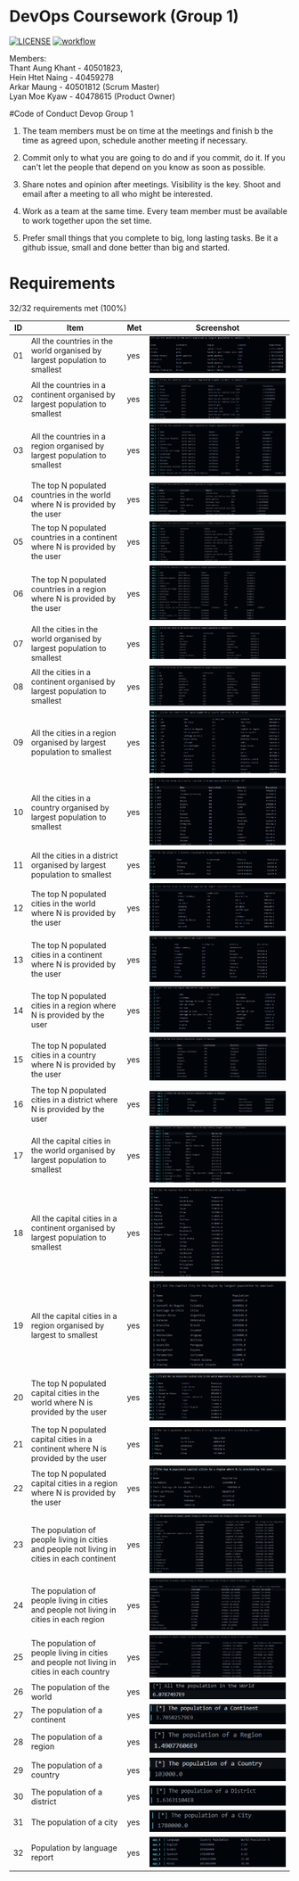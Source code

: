 # DevOps Coursework (Group 1)
[![LICENSE](https://img.shields.io/github/license/tedbot101/sem.svg?style=flat-square)](https://github.com/tedbot101/sem/blob/master/LICENSE)
[![workflow](https://img.shields.io/badge/build-passing-brightgreen)](https://github.com//blob/main/.github/workflows/docker-image.yml)
<br>


Members: <br>
Thant Aung Khant - 40501823,<br>
Hein Htet Naing - 40459278 <br>
Arkar Maung - 40501812 (Scrum Master)<br>
Lyan Moe Kyaw - 40478615 (Product Owner)<br>

#Code of Conduct Devop Group 1

1. The team members must be on time at the meetings and finish b the time as agreed upon, schedule another meeting if necessary.

2. Commit only to what you are going to do and if you commit, do it. If you can't let the people that depend on you know as soon as possible.

3. Share notes and opinion after meetings. Visibility is the key. Shoot and email after a meeting to all who might be interested.

4. Work as a team at the same time. Every team member must be available to work together upon the set time.

5. Prefer small things that you complete to big, long lasting tasks. Be it a github issue, small and done better than big and started.

# Requirements

32/32 requirements met (100%)

| ID  | Item                                                                                        | Met | Screenshot                                                                                     |
|-----|---------------------------------------------------------------------------------------------|-----|------------------------------------------------------------------------------------------------|
| 01  | All the countries in the world organised by largest population to smallest                  | yes | [![screenshot1](https://github.com/tedbot101/devop_cw_group_1/blob/main/screenshots/1.PNG)]()  |
| 02  | All the countries in a continent organised by largest population to smallest                | yes | [![screenshot1](https://github.com/tedbot101/devop_cw_group_1/blob/main/screenshots/2.PNG)]()  |
| 03  | All the countries in a region organised by largest population to smallest                   | yes | [![screenshot1](https://github.com/tedbot101/devop_cw_group_1/blob/main/screenshots/3.PNG)]()  |
| 04  | The top N populated countries in the world where N is provided by the user                  | yes | [![screenshot1](https://github.com/tedbot101/devop_cw_group_1/blob/main/screenshots/4.PNG)]()  |
| 05  | The top N populated countries in a continent where N is provided by the user                | yes | [![screenshot1](https://github.com/tedbot101/devop_cw_group_1/blob/main/screenshots/5.PNG)]()  |
| 06  | The top N populated countries in a region where N is provided by the user                   | yes | [![screenshot1](https://github.com/tedbot101/devop_cw_group_1/blob/main/screenshots/6.PNG)]()  |
| 07  | All the cities in the world organised by largest population to smallest                     | yes | [![screenshot1](https://github.com/tedbot101/devop_cw_group_1/blob/main/screenshots/7.PNG)]()  |
| 08  | All the cities in a continent organised by largest population to smallest                   | yes | [![screenshot1](https://github.com/tedbot101/devop_cw_group_1/blob/main/screenshots/8.PNG)]()  |
| 09  | All the cities in a region organised by largest population to smallest                      | yes | [![screenshot1](https://github.com/tedbot101/devop_cw_group_1/blob/main/screenshots/9.PNG)]()  |
| 10  | All the cities in a country organised by largest population to smallest                     | yes | [![screenshot1](https://github.com/tedbot101/devop_cw_group_1/blob/main/screenshots/10.PNG)]() |
| 11  | All the cities in a district organised by largest population to smallest                    | yes | [![screenshot1](https://github.com/tedbot101/devop_cw_group_1/blob/main/screenshots/11.PNG)]() |
| 12  | The top N populated cities in the world where N is provided by the user                     | yes | [![screenshot1](https://github.com/tedbot101/devop_cw_group_1/blob/main/screenshots/12.PNG)]() |
| 13  | The top N populated cities in a continent where N is provided by the user                   | yes | [![screenshot1](https://github.com/tedbot101/devop_cw_group_1/blob/main/screenshots/13.PNG)]() |
| 14  | The top N populated cities in a region where N is provided by the user                      | yes | [![screenshot1](https://github.com/tedbot101/devop_cw_group_1/blob/main/screenshots/14.PNG)]() |
| 15  | The top N populated cities in a country where N is provided by the user                     | yes | [![screenshot1](https://github.com/tedbot101/devop_cw_group_1/blob/main/screenshots/15.PNG)]() |
| 16  | The top N populated cities in a district where N is provided by the user                    | yes | [![screenshot1](https://github.com/tedbot101/devop_cw_group_1/blob/main/screenshots/16.PNG)]() |
| 17  | All the capital cities in the world organised by largest population to smallest             | yes | [![screenshot1](https://github.com/tedbot101/devop_cw_group_1/blob/main/screenshots/17.PNG)]() |
| 18  | All the capital cities in a continent organised by largest population to smallest           | yes | [![screenshot1](https://github.com/tedbot101/devop_cw_group_1/blob/main/screenshots/18.PNG)]() |
| 19  | All the capital cities in a region organised by largest to smallest                         | yes | [![screenshot1](https://github.com/tedbot101/devop_cw_group_1/blob/main/screenshots/19.PNG)]() |
| 20  | The top N populated capital cities in the world where N is provided by the user             | yes | [![screenshot1](https://github.com/tedbot101/devop_cw_group_1/blob/main/screenshots/20.PNG)]() |
| 21  | The top N populated capital cities in a continent where N is provided by the user           | yes | [![screenshot1](https://github.com/tedbot101/devop_cw_group_1/blob/main/screenshots/21.PNG)]() |
| 22  | The top N populated capital cities in a region where N is provided by the user              | yes | [![screenshot1](https://github.com/tedbot101/devop_cw_group_1/blob/main/screenshots/22.PNG)]() |
| 23  | The population of people living in cities and people not living in cities in each continent | yes | [![screenshot1](https://github.com/tedbot101/devop_cw_group_1/blob/main/screenshots/23.PNG)]() |
| 24  | The population of people living in cities and people not living in cities in each region    | yes | [![screenshot1](https://github.com/tedbot101/devop_cw_group_1/blob/main/screenshots/24.PNG)]() |
| 25  | The population of people living in cities and people not living in cities in each country   | yes | [![screenshot1](https://github.com/tedbot101/devop_cw_group_1/blob/main/screenshots/25.PNG)]() |
| 26  | The population of the world                                                                 | yes | [![screenshot1](https://github.com/tedbot101/devop_cw_group_1/blob/main/screenshots/26.PNG)]() |
| 27  | The population of a continent                                                               | yes | [![screenshot1](https://github.com/tedbot101/devop_cw_group_1/blob/main/screenshots/27.PNG)]() |
| 28  | The population of a region                                                                  | yes | [![screenshot1](https://github.com/tedbot101/devop_cw_group_1/blob/main/screenshots/28.PNG)]() |
| 29  | The population of a country                                                                 | yes | [![screenshot1](https://github.com/tedbot101/devop_cw_group_1/blob/main/screenshots/29.PNG)]() |
| 30  | The population of a district                                                                | yes | [![screenshot1](https://github.com/tedbot101/devop_cw_group_1/blob/main/screenshots/30.PNG)]() |
| 31  | The population of a city                                                                    | yes | [![screenshot1](https://github.com/tedbot101/devop_cw_group_1/blob/main/screenshots/31.PNG)]() |
| 32  | Population by language report                                                               | yes | [![screenshot1](https://github.com/tedbot101/devop_cw_group_1/blob/main/screenshots/32.PNG)]() |


